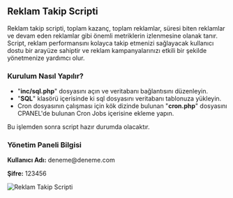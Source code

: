 <h2>Reklam Takip Scripti</h2>
<p>Reklam takip scripti, toplam kazanç, toplam reklamlar, süresi biten reklamlar ve devam eden reklamlar gibi önemli metriklerin izlenmesine olanak tanır. Script, reklam performansını kolayca takip etmenizi sağlayacak kullanıcı dostu bir arayüze sahiptir ve reklam kampanyalarınızı etkili bir şekilde yönetmenize yardımcı olur.</p>

<h3>Kurulum Nasıl Yapılır?</h3>
<ul>
  <li>"<b>inc/sql.php</b>" dosyasını açın ve veritabanı bağlantısını düzenleyin.</li>
  <li>"<b>SQL</b>" klasörü içerisinde ki sql dosyasını veritabanı tablonuza yükleyin.</li>
  <li>Cron dosyasının çalışması için kök dizinde bulunan "<b>cron.php</b>" dosyasını CPANEL'de bulunan Cron Jobs içerisine ekleme yapın.</li>
</ul>
<p>Bu işlemden sonra script hazır durumda olacaktır.</p>

<h3>Yönetim Paneli Bilgisi</h3>
<p><strong>Kullanıcı Adı:</strong> deneme@deneme.com <br></p>
<p><strong>Şifre:</strong> 123456</p>

<img src="https://cdn.r10.net/editor/115118/551263838.jpeg" alt="Reklam Takip Scripti">
